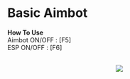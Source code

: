 # Basic Aimbot



<b>How To Use</b> <br/>
  Aimbot ON/OFF : [F5] <br/>
  ESP ON/OFF : [F6]
   <br/> <br/>
<p align="center">
  <a href="https://eksiup.com/cf593d0f5188"><img src="https://s1.eksiup.com/cf593d0f5188.png"></a>
</p>
